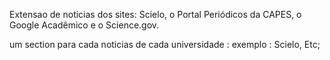 Extensao de noticias dos sites:  Scielo, o Portal Periódicos da CAPES, o Google Acadêmico e o Science.gov. 


um section para cada noticias de cada universidade : exemplo : Scielo, Etc;